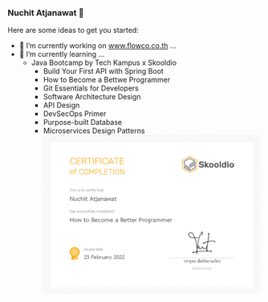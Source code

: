 ### Nuchit Atjanawat 👋

Here are some ideas to get you started:

- 🔭 I’m currently working on www.flowco.co.th ...
- 🌱 I’m currently learning ...
  - Java Bootcamp by Tech Kampus x Skooldio
    - Build Your First API with Spring Boot
    - How to Become a Bettwe Programmer
    - Git Essentials for Developers
    - Software Architecture Design
    - API Design
    - DevSecOps Primer
    - Purpose-built Database
    - Microservices Design Patterns
 ![alt text](https://github.com/nuchit2019/nuchit2019/blob/main/How%20to%20Become%20a%20Better%20Programmer.jpg?raw=true)
